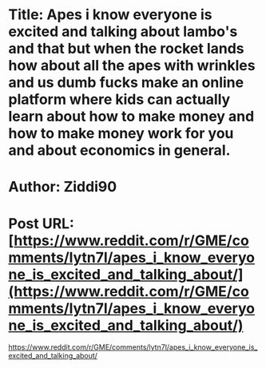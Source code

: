 # Title: Apes i know everyone is excited and talking about lambo's and that but when the rocket lands how about all the apes with wrinkles and us dumb fucks make an online platform where kids can actually learn about how to make money and how to make money work for you and about economics in general.
# Author: Ziddi90
# Post URL: [https://www.reddit.com/r/GME/comments/lytn7l/apes_i_know_everyone_is_excited_and_talking_about/](https://www.reddit.com/r/GME/comments/lytn7l/apes_i_know_everyone_is_excited_and_talking_about/)


https://www.reddit.com/r/GME/comments/lytn7l/apes_i_know_everyone_is_excited_and_talking_about/